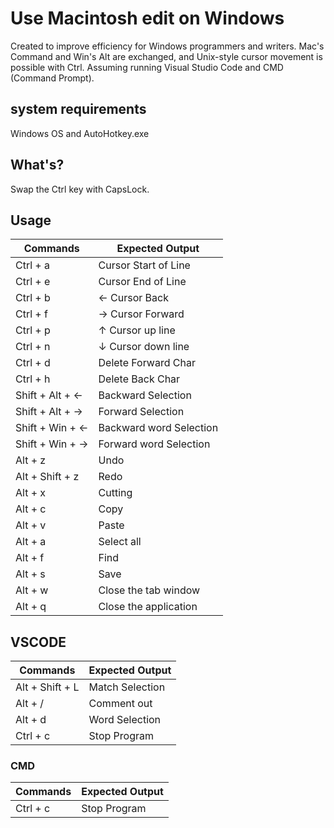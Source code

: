 # Use Macintosh edit on Windows
Created to improve efficiency for Windows programmers and writers.
Mac's Command and Win's Alt are exchanged, and Unix-style cursor movement is possible with Ctrl.
Assuming running Visual Studio Code and CMD (Command Prompt).

## system requirements
Windows OS and AutoHotkey.exe

## What's?
Swap the Ctrl key with CapsLock.

## Usage

| Commands  | Expected Output |
| ------------- | ------------- |
| Ctrl + a  | Cursor Start of Line |
| Ctrl + e  | Cursor End of Line |
| Ctrl + b  | ← Cursor Back |
| Ctrl + f  | → Cursor Forward|
| Ctrl + p  | ↑ Cursor up line |
| Ctrl + n  | ↓ Cursor down line |
| Ctrl + d  | Delete Forward  Char |
| Ctrl + h  | Delete Back Char |
| Shift + Alt + ←  | Backward Selection  |
| Shift + Alt + → | Forward Selection |
| Shift + Win + ←  | Backward word Selection |
| Shift + Win + → | Forward word Selection |
| Alt + z | Undo |
| Alt + Shift + z | Redo  |
| Alt + x | Cutting |
| Alt + c | Copy  |
| Alt + v | Paste |
| Alt + a | Select all  |
| Alt + f | Find  |
| Alt + s | Save  |
| Alt + w | Close the tab window  |
| Alt + q | Close the application  |

## VSCODE
| Commands  | Expected Output |
| ------------- | ------------- |
| Alt + Shift + L | Match Selection |
| Alt + / |  Comment out |
| Alt + d |  Word Selection |
| Ctrl + c |  Stop Program |


### CMD
| Commands  | Expected Output |
| ------------- | ------------- |
| Ctrl + c |  Stop Program |



